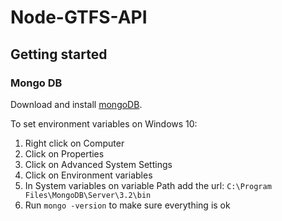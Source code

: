 # Node-GTFS-API
## Getting started

### Mongo DB
Download and install [mongoDB](https://www.mongodb.com/download-center?jmp=nav#community).

To set environment variables on Windows 10:
1. Right click on Computer
2. Click on Properties
3. Click on Advanced System Settings
4. Click on Environment variables
5. In System variables on variable Path add the url: `C:\Program Files\MongoDB\Server\3.2\bin`
6. Run `mongo -version` to make sure everything is ok 
